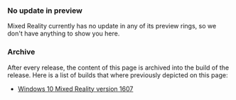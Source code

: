 ### No update in preview
Mixed Reality currently has no update in any of its preview rings, so we don't have anything to show you here.

### Archive
After every release, the content of this page is archived into the build of the release. Here is a list of builds that where previously depicted on this page:

- [Windows 10 Mixed Reality version 1607](http://changewindows.org/build/14393/holographic)